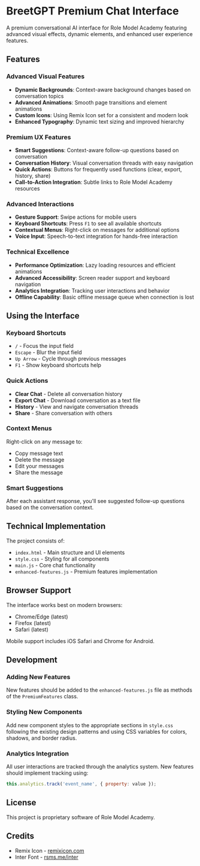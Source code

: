 # BreetGPT Premium Chat Interface

A premium conversational AI interface for Role Model Academy featuring advanced visual effects, dynamic elements, and enhanced user experience features.

## Features

### Advanced Visual Features
- **Dynamic Backgrounds**: Context-aware background changes based on conversation topics
- **Advanced Animations**: Smooth page transitions and element animations
- **Custom Icons**: Using Remix Icon set for a consistent and modern look
- **Enhanced Typography**: Dynamic text sizing and improved hierarchy

### Premium UX Features
- **Smart Suggestions**: Context-aware follow-up questions based on conversation
- **Conversation History**: Visual conversation threads with easy navigation
- **Quick Actions**: Buttons for frequently used functions (clear, export, history, share)
- **Call-to-Action Integration**: Subtle links to Role Model Academy resources

### Advanced Interactions
- **Gesture Support**: Swipe actions for mobile users
- **Keyboard Shortcuts**: Press `F1` to see all available shortcuts
- **Contextual Menus**: Right-click on messages for additional options
- **Voice Input**: Speech-to-text integration for hands-free interaction

### Technical Excellence
- **Performance Optimization**: Lazy loading resources and efficient animations
- **Advanced Accessibility**: Screen reader support and keyboard navigation
- **Analytics Integration**: Tracking user interactions and behavior
- **Offline Capability**: Basic offline message queue when connection is lost

## Using the Interface

### Keyboard Shortcuts
- `/` - Focus the input field
- `Escape` - Blur the input field
- `Up Arrow` - Cycle through previous messages
- `F1` - Show keyboard shortcuts help

### Quick Actions
- **Clear Chat** - Delete all conversation history
- **Export Chat** - Download conversation as a text file
- **History** - View and navigate conversation threads
- **Share** - Share conversation with others

### Context Menus
Right-click on any message to:
- Copy message text
- Delete the message
- Edit your messages
- Share the message

### Smart Suggestions
After each assistant response, you'll see suggested follow-up questions based on the conversation context.

## Technical Implementation

The project consists of:

- `index.html` - Main structure and UI elements
- `style.css` - Styling for all components
- `main.js` - Core chat functionality
- `enhanced-features.js` - Premium features implementation

## Browser Support

The interface works best on modern browsers:
- Chrome/Edge (latest)
- Firefox (latest)
- Safari (latest)

Mobile support includes iOS Safari and Chrome for Android.

## Development

### Adding New Features

New features should be added to the `enhanced-features.js` file as methods of the `PremiumFeatures` class.

### Styling New Components

Add new component styles to the appropriate sections in `style.css` following the existing design patterns and using CSS variables for colors, shadows, and border radius.

### Analytics Integration

All user interactions are tracked through the analytics system. New features should implement tracking using:

```javascript
this.analytics.track('event_name', { property: value });
```

## License

This project is proprietary software of Role Model Academy.

## Credits

- Remix Icon - [remixicon.com](https://remixicon.com/)
- Inter Font - [rsms.me/inter](https://rsms.me/inter/) 